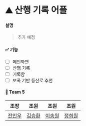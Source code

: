 # ⛰ 산행 기록 어플

#### 설명
> 추가 예정

#### ✅ 기능
- [ ] 메인화면
- [ ] 산행 기록
- [ ] 기록함
- [ ] 보폭 기반 등산로 추천

#### 📌 Team 5
|조장|조원|조원|조원|
|:---:|:---:|:---:|:---:|
|[전인우](https://github.com/Indwoo)|[김승환](https://github.com/lixxce5017)|[이송원](https://github.com/songwon0327)|[정희원](https://github.com/heewoneha)|